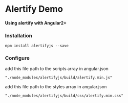 # Alertify Demo

#### Using alertify with Angular2+

### Installation
```
npm install alertifyjs --save
```

### Configure

add this file path to the scripts array in angular.json
```
"./node_modules/alertifyjs/build/alertify.min.js"
```
add this file path to the styles array in angular.json
```
"./node_modules/alertifyjs/build/css/alertify.min.css"
```
